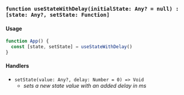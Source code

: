 ### `function useStateWithDelay(initialState: Any? = null) : [state: Any?, setState: Function]`

#### Usage

```js
function App() {
  const [state, setState] = useStateWithDelay()
}
```

#### Handlers

- `setState(value: Any?, delay: Number = 0) => Void`
  - _sets a new state value with an added delay in ms_
